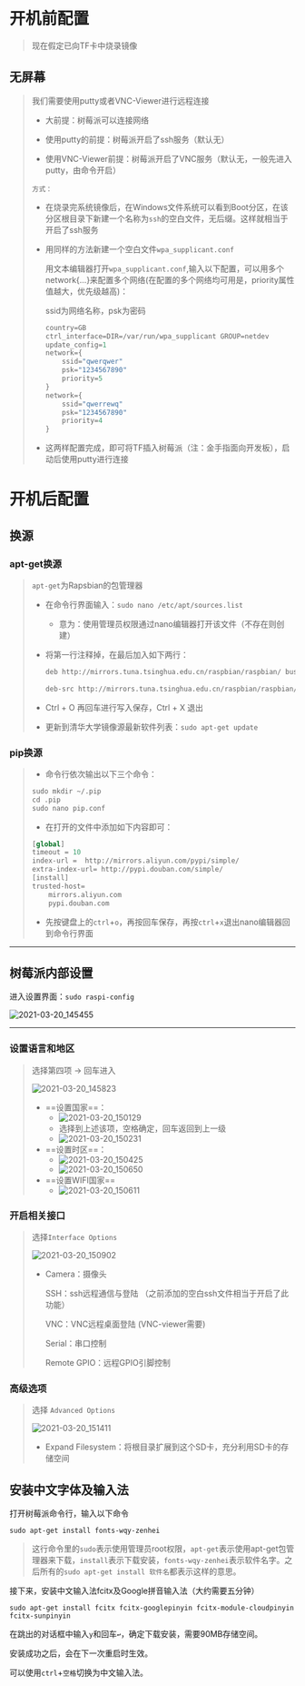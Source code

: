 # 开机前配置

> 现在假定已向TF卡中烧录镜像

## 无屏幕

> 我们需要使用putty或者VNC-Viewer进行远程连接
>
> - 大前提：树莓派可以连接网络
>
> - 使用putty的前提：树莓派开启了ssh服务（默认无）
>
> - 使用VNC-Viewer前提：树莓派开启了VNC服务（默认无，一般先进入putty，由命令开启）
>
> `方式：`
>
> - 在烧录完系统镜像后，在Windows文件系统可以看到Boot分区，在该分区根目录下新建一个名称为`ssh`的空白文件，无后缀。这样就相当于开启了ssh服务
>
> - 用同样的方法新建一个空白文件`wpa_supplicant.conf`
>
>   用文本编辑器打开`wpa_supplicant.conf`,输入以下配置，可以用多个network{...}来配置多个网络(在配置的多个网络均可用是，priority属性值越大，优先级越高)：
>
>   ssid为网络名称，psk为密码
>
>   ```python
>   country=GB
>   ctrl_interface=DIR=/var/run/wpa_supplicant GROUP=netdev
>   update_config=1
>   network={
>   	ssid="qwerqwer"
>   	psk="1234567890"
>   	priority=5
>   }
>   network={
>   	ssid="qwerrewq"
>   	psk="1234567890"
>   	priority=4
>   }
>   ```
>
> - 这两样配置完成，即可将TF插入树莓派（注：金手指面向开发板），启动后使用putty进行连接



# 开机后配置

## 换源

### apt-get换源

> `apt-get`为Rapsbian的包管理器
>
> - 在命令行界面输入：`sudo nano /etc/apt/sources.list` 
>
>   - 意为：使用管理员权限通过nano编辑器打开该文件（不存在则创建）
>
> - 将第一行注释掉，在最后加入如下两行：
>
>   ```python
>   deb http://mirrors.tuna.tsinghua.edu.cn/raspbian/raspbian/ buster main contrib non-free rpi
>       
>   deb-src http://mirrors.tuna.tsinghua.edu.cn/raspbian/raspbian/ buster main contrib non-free rpi
>   ```
>
> - Ctrl + O 再回车进行写入保存，Ctrl + X 退出
>
> - 更新到清华大学镜像源最新软件列表：`sudo apt-get update `



### pip换源

> - 命令行依次输出以下三个命令：
>
> ```python
> sudo mkdir ~/.pip
> cd .pip
> sudo nano pip.conf
> ```
>
> - 在打开的文件中添加如下内容即可：
>
> ```python
> [global]
> timeout = 10
> index-url =  http://mirrors.aliyun.com/pypi/simple/
> extra-index-url= http://pypi.douban.com/simple/
> [install]
> trusted-host=
>     mirrors.aliyun.com
>     pypi.douban.com
> ```
>
> - 先按键盘上的`ctrl`+`o`，再按回车保存，再按`ctrl`+`x`退出nano编辑器回到命令行界面

---

## 树莓派内部设置

进入设置界面：`sudo raspi-config`

![2021-03-20_145455](1-Raspbian配置相关.assets/2021-03-20_145455.png) 

---

### 设置语言和地区

> 选择第四项 -> 回车进入
>
> ![2021-03-20_145823](1-Raspbian配置相关.assets/2021-03-20_145823.png) 
>
> - ==设置国家==：
>   - ![2021-03-20_150129](1-Raspbian配置相关.assets/2021-03-20_150129.png) 
>   - 选择到上述该项，空格确定，回车返回到上一级
>   - ![2021-03-20_150231](1-Raspbian配置相关.assets/2021-03-20_150231.png) 
> - ==设置时区==：
>   - ![2021-03-20_150425](1-Raspbian配置相关.assets/2021-03-20_150425.png) 
>   - ![2021-03-20_150650](1-Raspbian配置相关.assets/2021-03-20_150650.png) 
> - ==设置WIFI国家==
>   - ![2021-03-20_150611](1-Raspbian配置相关.assets/2021-03-20_150611.png) 



### 开启相关接口

> 选择`Interface Options`
>
> ![2021-03-20_150902](1-Raspbian配置相关.assets/2021-03-20_150902.png) 
>
> - Camera：摄像头
>
>   SSH：ssh远程通信与登陆 （之前添加的空白ssh文件相当于开启了此功能）
>
>   VNC：VNC远程桌面登陆  (VNC-viewer需要)
>
>   Serial：串口控制
>
>   Remote GPIO：远程GPIO引脚控制



### 高级选项

> 选择 `Advanced Options`
>
> ![2021-03-20_151411](1-Raspbian配置相关.assets/2021-03-20_151411.png) 
>
> - Expand Filesystem：将根目录扩展到这个SD卡，充分利用SD卡的存储空间







## 安装中文字体及输入法

打开树莓派命令行，输入以下命令

```shell
sudo apt-get install fonts-wqy-zenhei
```

> 这行命令里的`sudo`表示使用管理员root权限，`apt-get`表示使用apt-get包管理器来下载，`install`表示下载安装，`fonts-wqy-zenhei`表示软件名字。之后所有的`sudo apt-get install 软件名`都表示这样的意思。

接下来，安装中文输入法fcitx及Google拼音输入法（大约需要五分钟）

```shell
sudo apt-get install fcitx fcitx-googlepinyin fcitx-module-cloudpinyin fcitx-sunpinyin
```

在跳出的对话框中输入`y`和回车`↩`，确定下载安装，需要90MB存储空间。

安装成功之后，会在下一次重启时生效。

可以使用`ctrl`+`空格`切换为中文输入法。